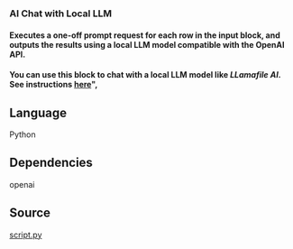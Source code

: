 ### AI Chat with Local LLM

#### Executes a one-off prompt request for each row in the input block, and outputs the results using a local LLM model compatible with the OpenAI API.
#### You can use this block to chat with a local LLM model like *LLamafile AI*. See instructions [here](https://github.com/Mozilla-Ocho/llamafile?tab=readme-ov-file#quickstart)",

## Language
Python

## Dependencies
openai

## Source
[script.py](https://github.com/visokio/omniscope-custom-blocks/blob/master/Connectors/AI%20Chat%0Local%20LLM/script.py)
